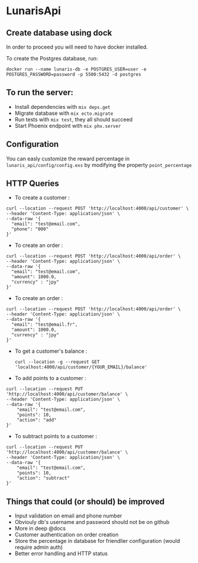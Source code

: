 # LunarisApi

## Create database using dock

In order to proceed you will need to have docker installed.

To create the Postgres database, run:

```
docker run --name lunaris-db -e POSTGRES_USER=user -e POSTGRES_PASSWORD=password -p 5500:5432 -d postgres
```

## To run the server:

- Install dependencies with `mix deps.get`
- Migrate database with `mix ecto.migrate`
- Run tests with `mix test`, they all should succeed
- Start Phoenix endpoint with `mix phx.server`

## Configuration

You can easly customize the reward percentage in `lunaris_api/config/config.exs` by modifying the property `point_percentage`

## HTTP Queries

- To create a customer :

```
curl --location --request POST 'http://localhost:4000/api/customer' \
--header 'Content-Type: application/json' \
--data-raw '{
  "email": "test@email.com",
  "phone": "000"
}'
```

- To create an order :

```
curl --location --request POST 'http://localhost:4000/api/order' \
--header 'Content-Type: application/json' \
--data-raw '{
  "email": "test@email.com",
  "amount": 1000.0,
  "currency" : "jpy"
}'
```

- To create an order :

```
curl --location --request POST 'http://localhost:4000/api/order' \
--header 'Content-Type: application/json' \
--data-raw '{
  "email": "test@email.fr",
  "amount": 1000.0,
  "currency" : "jpy"
}'
```

- To get a customer's balance :

  `curl --location -g --request GET 'localhost:4000/api/customer/{YOUR_EMAIL}/balance'`

- To add points to a customer :

```
curl --location --request PUT 'http://localhost:4000/api/customer/balance' \
--header 'Content-Type: application/json' \
--data-raw '{
    "email": "test@email.com",
    "points": 10,
    "action": "add"
}'
```

- To subtract points to a customer :

```
curl --location --request PUT 'http://localhost:4000/api/customer/balance' \
--header 'Content-Type: application/json' \
--data-raw '{
    "email": "test@email.com",
    "points": 10,
    "action": "subtract"
}'
```

## Things that could (or should) be improved

- Input validation on email and phone number
- Obviouly db's username and password should not be on github
- More in deep @docs
- Customer authentication on order creation
- Store the percentage in database for friendlier configuration (would require admin auth)
- Better error handling and HTTP status
